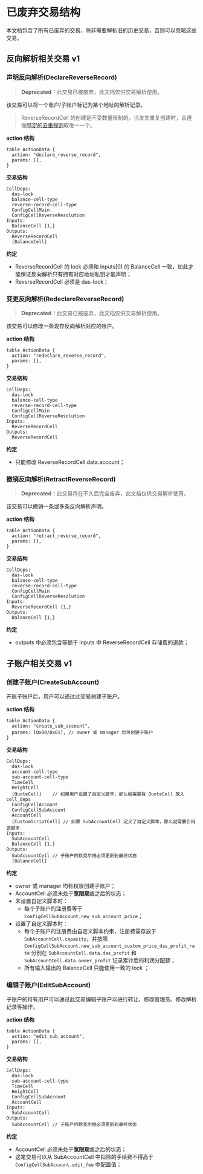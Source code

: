 # 已废弃交易结构

本文档包含了所有已废弃的交易，除非需要解析旧的历史交易，否则可以忽略这些交易。

## 反向解析相关交易 v1

### 声明反向解析(DeclareReverseRecord)

> **Deprecated**！此交易已被废弃，此文档仅供交易解析使用。

该交易可以将一个账户/子账户标记为某个地址的解析记录。

> ReverseRecordCell 的创建是不受数量限制的，当发生重复创建时，会遵循[特定的去重规则](Cell-结构协议.md#ReverseRecordCell)取唯一一个。

**action 结构**

```
table ActionData {
  action: "declare_reverse_record",
  params: [],
}
```

**交易结构**

```
CellDeps:
  das-lock
  balance-cell-type
  reverse-record-cell-type
  ConfigCellMain
  ConfigCellReverseResolution
Inputs:
  BalanceCell {1,}
Outputs:
  ReverseRecordCell
  [BalanceCell]
```

**约定**

- ReverseRecordCell 的 lock 必须和 inputs[0] 的 BalanceCell 一致，如此才能保证反向解析只有拥有对应地址私钥才能声明；
- ReverseRecordCell 必须是 das-lock；

### 变更反向解析(RedeclareReverseRecord)

> **Deprecated**！此交易已被废弃，此文档仅供交易解析使用。

该交易可以修改一条现存反向解析对应的账户。

**action 结构**

```
table ActionData {
  action: "redeclare_reverse_record",
  params: [],
}
```

**交易结构**

```
CellDeps:
  das-lock
  balance-cell-type
  reverse-record-cell-type
  ConfigCellMain
  ConfigCellReverseResolution
Inputs:
  ReverseRecordCell
Outputs:
  ReverseRecordCell
```

**约定**

- 只能修改 ReverseRecordCell.data.account；

### 撤销反向解析(RetractReverseRecord)

> **Deprecated**！此交易将在不久后完全废弃，此文档仅供交易解析使用。

该交易可以撤销一条或多条反向解析声明。

**action 结构**

```
table ActionData {
  action: "retract_reverse_record",
  params: [],
}
```

**交易结构**

```
CellDeps:
  das-lock
  balance-cell-type
  reverse-record-cell-type
  ConfigCellMain
  ConfigCellReverseResolution
Inputs:
  ReverseRecordCell {1,}
Outputs:
  BalanceCell {1,}
```

**约定**

- outputs 中必须包含等额于 inputs 中 ReverseRecordCell 存储费的退款；

## 子账户相关交易 v1

### 创建子账户(CreateSubAccount)

开启子账户后，用户可以通过此交易创建子账户。

**action 结构**

```
table ActionData {
  action: "create_sub_account",
  params: [0x00/0x01], // owner 或 manager 均可创建子账户
}
```

**交易结构**

```
CellDeps:
  das-lock
  account-cell-type
  sub-account-cell-type
  TimeCell
  HeightCell
  [QuoteCell]    // 如果用户设置了自定义脚本，那么就需要将 QuoteCell 放入 cell_deps
  ConfigCellAccount
  ConfigCellSubAccount
  AccountCell
  [CustomScriptCell] // 如果 SubAccountCell 定义了自定义脚本，那么就需要引用该脚本
Inputs:
  SubAccountCell
  BalanceCell {1,}
Outputs:
  SubAccountCell // 子账户的默克尔根必须更新到最终状态
  [BalanceCell]
```

**约定**

- owner 或 manager 均有权限创建子账户；
- AccountCell 必须未处于**宽限期**或之后的状态；
- 未设置自定义脚本时：
  - 每个子账户的注册费等于 `ConfigCellSubAccount.new_sub_account_price`；
- 设置了自定义脚本时：
  - 每个子账户的注册费由自定义脚本约束，注册费需存放于 `SubAccountCell.capacity`，并按照 `ConfigCellSubAccount.new_sub_account_custom_price_das_profit_rate`
    分别在 `SubAccountCell.data.das_profit` 和 `SubAccountCell.data.owner_profit` 记录累计后的利润分配额；
  - 所有输入输出的 BalanceCell 只能使用一致的 lock ；

### 编辑子账户(EditSubAccount)

子账户的持有用户可以通过此交易编辑子账户以进行转让、修改管理员、修改解析记录等操作。

**action 结构**

```
table ActionData {
  action: "edit_sub_account",
  params: [],
}
```

**交易结构**

```
CellDeps:
  das-lock
  sub-account-cell-type
  TimeCell
  HeightCell
  ConfigCellSubAccount
  AccountCell
Inputs:
  SubAccountCell
Outputs:
  SubAccountCell // 子账户的默克尔根必须更新到最终状态
```

**约定**

- AccountCell 必须未处于**宽限期**或之后的状态；
- 这笔交易可以从 SubAccountCell 中扣除的手续费不得高于 `ConfigCellSubAccount.edit_fee` 中配置值；
